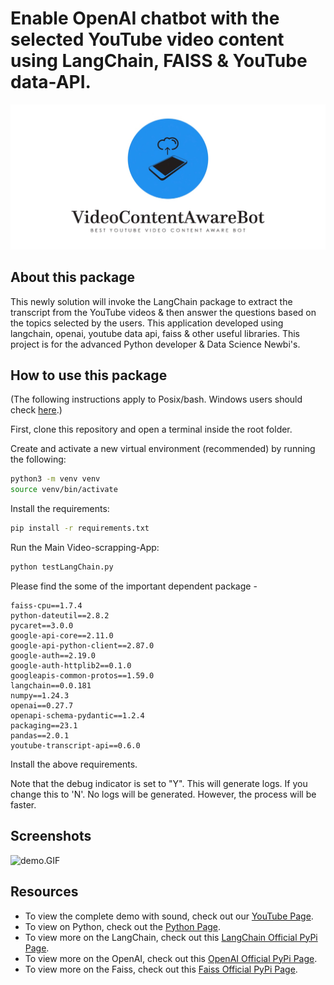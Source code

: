 # Enable OpenAI chatbot with the selected YouTube video content using LangChain, FAISS & YouTube data-API.

![Logos.jpeg](Logos.jpeg)

## About this package

This newly solution will invoke the LangChain package to extract the transcript from the YouTube videos & then answer the questions based on the topics selected by the users. This application developed using langchain, openai, youtube data api, faiss & other useful libraries. This project is for the advanced Python developer & Data Science Newbi's.


## How to use this package

(The following instructions apply to Posix/bash. Windows users should check
[here](https://docs.python.org/3/library/venv.html).)

First, clone this repository and open a terminal inside the root folder.

Create and activate a new virtual environment (recommended) by running
the following:

```bash
python3 -m venv venv
source venv/bin/activate
```

Install the requirements:

```bash
pip install -r requirements.txt
```

Run the Main Video-scrapping-App:

```bash
python testLangChain.py
```

Please find the some of the important dependent package -

```
faiss-cpu==1.7.4
python-dateutil==2.8.2
pycaret==3.0.0
google-api-core==2.11.0
google-api-python-client==2.87.0
google-auth==2.19.0
google-auth-httplib2==0.1.0
googleapis-common-protos==1.59.0
langchain==0.0.181
numpy==1.24.3
openai==0.27.7
openapi-schema-pydantic==1.2.4
packaging==23.1
pandas==2.0.1
youtube-transcript-api==0.6.0

```

Install the above requirements.

Note that the debug indicator is set to "Y". This will generate logs. If you change this to 'N'. No logs will be generated. However, the process will be faster.

## Screenshots

![demo.GIF](demo.GIF)

## Resources

- To view the complete demo with sound, check out our [YouTube Page](https://youtu.be/EBMDSOcik4Y).
- To view on Python, check out the [Python Page](https://docs.python.org/3/).
- To view more on the LangChain, check out this [LangChain Official PyPi Page](https://python.langchain.com/en/latest/index.html).
- To view more on the OpenAI, check out this [OpenAI Official PyPi Page](https://platform.openai.com/examples).
- To view more on the Faiss, check out this [Faiss Official PyPi Page](https://faiss.ai/index.html).
